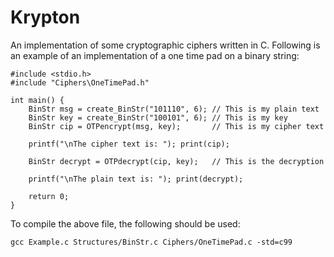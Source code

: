 # Krypton
An implementation of some cryptographic ciphers written in C. Following is an
example of an implementation of a one time pad on a binary string:

```
#include <stdio.h>
#include "Ciphers\OneTimePad.h"

int main() {
	BinStr msg = create_BinStr("101110", 6); // This is my plain text
	BinStr key = create_BinStr("100101", 6); // This is my key
	BinStr cip = OTPencrypt(msg, key);       // This is my cipher text

	printf("\nThe cipher text is: "); print(cip);

	BinStr decrypt = OTPdecrypt(cip, key);   // This is the decryption

	printf("\nThe plain text is: "); print(decrypt);

	return 0;
}
```

To compile the above file, the following should be used:

```
gcc Example.c Structures/BinStr.c Ciphers/OneTimePad.c -std=c99
```